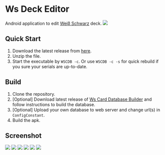 # Ws Deck Editor

Android application to edit [Weiβ Schwarz](http://ws-tcg.com/) deck.
![](https://gitlab.com/GroupAvalon/WsDeckEditor/raw/master/screenshots/003.png)

## Quick Start

1. Download the latest release from [here](https://gitlab.com/GroupAvalon/WsCardDatabaseBuilder/tags).
2. Unzip the file.
3. Start the executable by `WSCDB -c`. Or use `WSCDB -c -s` for quick rebuild if you sure your serials are up-to-date.

## Build

1. Clone the repository.
2. [Optional] Download latest release of [Ws Card Database Builder](https://gitlab.com/GroupAvalon/WsCardDatabaseBuilder) and follow instructions to build the database.
3. [Optional] Upload your own database to web server and change url(s) in `ConfigConstant`.
4. Build the apk.



## Screenshot

![](https://gitlab.com/GroupAvalon/WsDeckEditor/raw/master/screenshots/001.png)
![](https://gitlab.com/GroupAvalon/WsDeckEditor/raw/master/screenshots/002.png)
![](https://gitlab.com/GroupAvalon/WsDeckEditor/raw/master/screenshots/003.png)
![](https://gitlab.com/GroupAvalon/WsDeckEditor/raw/master/screenshots/004.png)
![](https://gitlab.com/GroupAvalon/WsDeckEditor/raw/master/screenshots/005.png)
![](https://gitlab.com/GroupAvalon/WsDeckEditor/raw/master/screenshots/006.png)